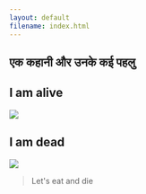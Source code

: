 ```yaml
---
layout: default
filename: index.html
---
```

## एक कहानी और उनके कई पहलु

## I am alive
[<img src="https://images.unsplash.com/photo-1469122312224-c5846569feb1?ixlib=rb-1.2.1&ixid=eyJhcHBfaWQiOjEyMDd9&auto=format&fit=crop&w=1152&q=80">](./alive.html)

## I am dead
[<img src="https://images.unsplash.com/photo-1528887772422-c57c1db7f5d8?ixlib=rb-1.2.1&ixid=eyJhcHBfaWQiOjEyMDd9&auto=format&fit=crop&w=1051&q=80">](./dead.html)
> Let's eat and die
